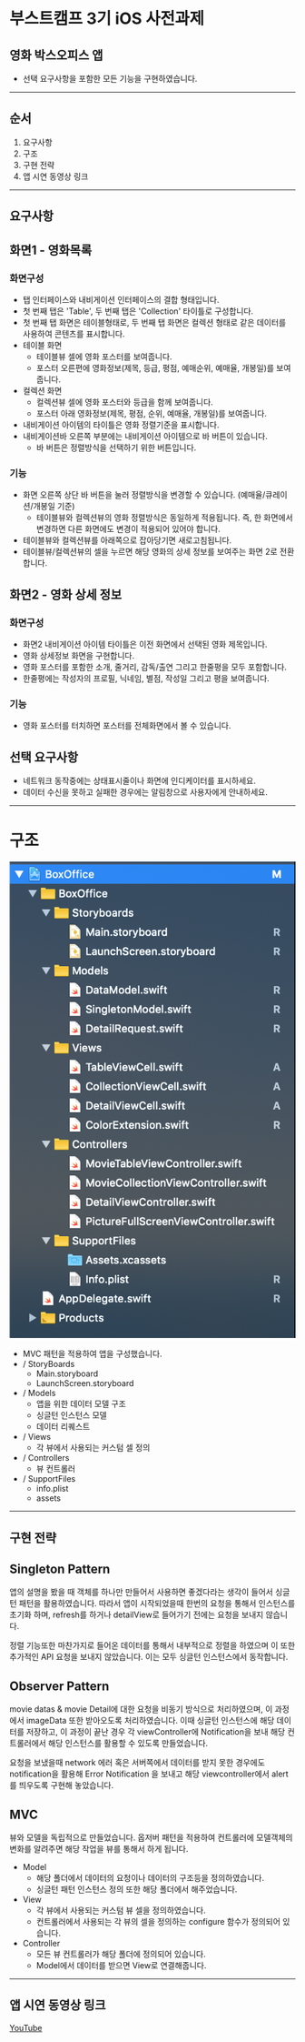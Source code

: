 # 부스트캠프 3기 iOS 사전과제
## 영화 박스오피스 앱 

- 선택 요구사항을 포함한 모든 기능을 구현하였습니다.

<hr>

## 순서
1. 요구사항
1. 구조
1. 구현 전략
1. 앱 시연 동영상 링크

<hr>

## 요구사항
##  화면1 - 영화목록
### 화면구성
- 탭 인터페이스와 내비게이션 인터페이스의 결합 형태입니다.
- 첫 번째 탭은 'Table', 두 번째 탭은 'Collection' 타이틀로 구성합니다.
- 첫 번째 탭 화면은 테이블형태로, 두 번째 탭 화면은 컬렉션 형태로 같은 데이터를 사용하여 콘텐츠를 표시합니다.
- 테이블 화면
    - 테이블뷰 셀에 영화 포스터를 보여줍니다.
    - 포스터 오른편에 영화정보(제목, 등급, 평점, 예매순위, 예매율, 개봉일)를 보여줍니다.
- 컬렉션 화면
    - 컬렉션뷰 셀에 영화 포스터와 등급을 함께 보여줍니다.
    - 포스터 아래 영화정보(제목, 평점, 순위, 예매율, 개봉일)를 보여줍니다.
- 내비게이션 아이템의 타이틀은 영화 정렬기준을 표시합니다.
- 내비게이션바 오른쪽 부분에는 내비게이션 아이템으로 바 버튼이 있습니다.
    - 바 버튼은 정렬방식을 선택하기 위한 버튼입니다.
### 기능
- 화면 오른쪽 상단 바 버튼을 눌러 정렬방식을 변경할 수 있습니다. (예매율/큐레이션/개봉일 기준)
    - 테이블뷰와 컬렉션뷰의 영화 정렬방식은 동일하게 적용됩니다. 즉, 한 화면에서 변경하면 다른 화면에도 변경이 적용되어 있어야 합니다.
- 테이블뷰와 컬렉션뷰를 아래쪽으로 잡아당기면 새로고침됩니다.
- 테이블뷰/컬렉션뷰의 셀을 누르면 해당 영화의 상세 정보를 보여주는 화면 2로 전환합니다.
## 화면2 - 영화 상세 정보
### 화면구성
- 화면2 내비게이션 아이템 타이틀은 이전 화면에서 선택된 영화 제목입니다.
- 영화 상세정보 화면을 구현합니다.
- 영화 포스터를 포함한 소개, 줄거리, 감독/출연 그리고 한줄평을 모두 포함합니다.
- 한줄평에는 작성자의 프로필, 닉네임, 별점, 작성일 그리고 평을 보여줍니다.
### 기능
- 영화 포스터를 터치하면 포스터를 전체화면에서 볼 수 있습니다.
## 선택 요구사항
- 네트워크 동작중에는 상태표시줄이나 화면에 인디케이터를 표시하세요.
- 데이터 수신을 못하고 실패한 경우에는 알림창으로 사용자에게 안내하세요.

<hr>

# 구조
![architecture](./imgs/architecture.png)

- MVC 패턴을 적용하여 앱을 구성했습니다.
- / StoryBoards 
    - Main.storyboard
    - LaunchScreen.storyboard
- / Models
    - 앱을 위한 데이터 모델 구조
    - 싱글턴 인스턴스 모델
    - 데이터 리퀘스트
- / Views
    - 각 뷰에서 사용되는 커스텀 셀 정의
- / Controllers
    - 뷰 컨트롤러
- / SupportFiles
    - info.plist
    - assets
<hr>

## 구현 전략 

## Singleton Pattern 

앱의 설명을 봤을 때 객체를 하나만 만들어서 사용하면 좋겠다라는 생각이 들어서 싱글턴 패턴을 활용하였습니다. 따라서 앱이 시작되었을때 한번의 요청을 통해서 인스턴스를 초기화 하며, refresh를 하거나 detailView로 들어가기 전에는 요청을 보내지 않습니다.

정렬 기능또한 마찬가지로 들어온 데이터를 통해서 내부적으로 정렬을 하였으며 이 또한 추가적인 API 요청을 보내지 않았습니다. 이는 모두 싱글턴 인스턴스에서 동작합니다.

## Observer Pattern

movie datas & movie Detail에 대한 요청을 비동기 방식으로 처리하였으며, 이 과정에서 imageData 또한 받아오도록 처리하였습니다. 이때 싱글턴 인스턴스에 해당 데이터를 저장하고, 이 과정이 끝난 경우 각 viewController에 Notification을 보내 해당 컨트롤러에서 해당 인스턴스를 활용할 수 있도록 만들었습니다.

요청을 보냈을때 network 에러 혹은 서버쪽에서 데이터를 받지 못한 경우에도 notification을 활용해 Error Notification 을 보내고 해당 viewcontroller에서 alert를 띄우도록 구현해 놓았습니다.

## MVC 

뷰와 모델을 독립적으로 만들었습니다. 옵저버 패턴을 적용하여 컨트롤러에 모델객체의 변화를 알려주면 해당 작업을 뷰를 통해서 하게 됩니다.

- Model
    - 해당 폴더에서 데이터의 요청이나 데이터의 구조등을 정의하였습니다.
    - 싱글턴 패턴 인스턴스 정의 또한 해당 폴더에서 해주었습니다.
- View
    - 각 뷰에서 사용되는 커스텀 뷰 셀을 정의하였습니다.
    - 컨트롤러에서 사용되는 각 뷰의 셀을 정의하는 configure 함수가 정의되어 있습니다.
- Controller
    - 모든 뷰 컨트롤러가 해당 폴더에 정의되어 있습니다.
    - Model에서 데이터를 받으면 View로 연결해줍니다.

<hr>

## 앱 시연 동영상 링크

[ YouTube ](https://www.youtube.com/watch?v=bZJLtEL-REE)







